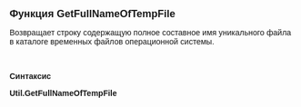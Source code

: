 ﻿<html>
<head>
<title>GetNextTempFile</title>
</head>

<body>

<p><font size="4" face="Arial"><strong>Функция GetFullNameOfTempFile</strong></font></p>

<p><font face="Arial">Возвращает строку содержащую полное составное 
имя уникального файла в каталоге временных файлов операционной системы.</font></p>

<p class="label">&nbsp;</p>

<p class="label"><font face="Arial"><b>Синтаксис</b></font></p>

<p><strong><font face="Arial">Util.GetFullNameOfTempFile</font></strong></p>

<p>&nbsp;</p>
</body>
</html>

